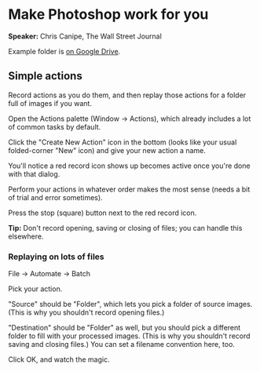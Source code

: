# Make Photoshop work for you #

**Speaker:** Chris Canipe, The Wall Street Journal

Example folder is [on Google Drive](https://drive.google.com/file/d/0ByZb_bUVlqwjdkgzSnRGRk40Sm8/view).

## Simple actions ##

Record actions as you do them, and then replay those actions for a folder full
of images if you want.

Open the Actions palette (Window -> Actions), which already includes a lot of
common tasks by default.

Click the "Create New Action" icon in the bottom (looks like your usual
folded-corner "New" icon) and give your new action a name.

You'll notice a red record icon shows up becomes active once you're done with
that dialog.

Perform your actions in whatever order makes the most sense (needs a bit of
trial and error sometimes).

Press the stop (square) button next to the red record icon.

**Tip:** Don't record opening, saving or closing of files; you can handle this
elsewhere.

### Replaying on lots of files ###

File -> Automate -> Batch

Pick your action.

"Source" should be "Folder", which lets you pick a folder of source images.
(This is why you shouldn't record opening files.)

"Destination" should be "Folder" as well, but you should pick a different
folder to fill with your processed images. (This is why you shouldn't record
saving and closing files.) You can set a filename convention here, too.

Click OK, and watch the magic.
